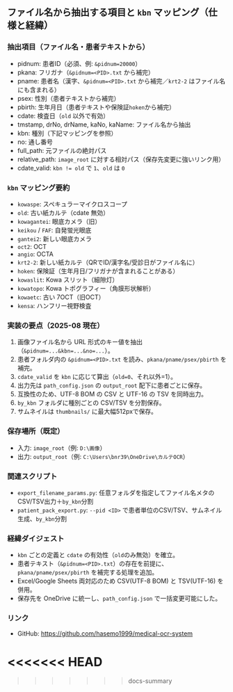 ## ファイル名から抽出する項目と `kbn` マッピング（仕様と経緯）

### 抽出項目（ファイル名・患者テキストから）
- pidnum: 患者ID（必須、例: `&pidnum=20000`）
- pkana: フリガナ（`&pidnum=<PID>.txt` から補完）
- pname: 患者名（漢字、`&pidnum=<PID>.txt` から補完／`krt2-2` はファイル名にも含まれる）
- psex: 性別（患者テキストから補完）
- pbirth: 生年月日（患者テキストや保険証`hoken`から補完）
- cdate: 検査日（`old` 以外で有効）
- tmstamp, drNo, drName, kaNo, kaName: ファイル名から抽出
- kbn: 種別（下記マッピングを参照）
- no: 通し番号
- full_path: 元ファイルの絶対パス
- relative_path: `image_root` に対する相対パス（保存先変更に強いリンク用）
- cdate_valid: `kbn != old` で `1`、`old` は `0`

### `kbn` マッピング要約
- `kowaspe`: スペキュラーマイクロスコープ
- `old`: 古い紙カルテ（cdate 無効）
- `kowagantei`: 眼底カメラ（旧）
- `keikou` / `FAF`: 自発蛍光眼底
- `gantei2`: 新しい眼底カメラ
- `oct2`: OCT
- `angio`: OCTA
- `krt2-2`: 新しい紙カルテ（QRでID/漢字名/受診日がファイル名に）
- `hoken`: 保険証（生年月日/フリガナが含まれることがある）
- `kowaslit`: Kowa スリット（細隙灯）
- `kowatopo`: Kowa トポグラフィー（角膜形状解析）
- `kowaetc`: 古い 7OCT（旧OCT）
- `kensa`: ハンフリー視野検査

### 実装の要点（2025-08 現在）
1. 画像ファイル名から URL 形式のキー値を抽出（`&pidnum=...&kbn=...&no=...`）。
2. 患者フォルダ内の `&pidnum=<PID>.txt` を読み、`pkana/pname/psex/pbirth` を補完。
3. `cdate_valid` を `kbn` に応じて算出（`old=0`、それ以外=1）。
4. 出力先は `path_config.json` の `output_root` 配下に患者ごとに保存。
5. 互換性のため、UTF-8 BOM の CSV と UTF-16 の TSV を同時出力。
6. `by_kbn` フォルダに種別ごとの CSV/TSV を分割保存。
7. サムネイルは `thumbnails/` に最大幅512pxで保存。

### 保存場所（既定）
- 入力: `image_root`（例: `D:\画像`）
- 出力: `output_root`（例: `C:\Users\bnr39\OneDrive\カルテOCR`）

### 関連スクリプト
- `export_filename_params.py`: 任意フォルダを指定してファイル名メタのCSV/TSV出力＋`by_kbn`分割
- `patient_pack_export.py`: `--pid <ID>` で患者単位のCSV/TSV、サムネイル生成、`by_kbn`分割

### 経緯ダイジェスト
- `kbn` ごとの定義と `cdate` の有効性（`old`のみ無効）を確立。
- 患者テキスト（`&pidnum=<PID>.txt`）の存在を前提に、`pkana/pname/psex/pbirth` を補完する処理を追加。
- Excel/Google Sheets 両対応のため CSV(UTF-8 BOM) と TSV(UTF-16) を併用。
- 保存先を OneDrive に統一し、`path_config.json` で一括変更可能にした。

### リンク
- GitHub: https://github.com/hasemo1999/medical-ocr-system


<<<<<<< HEAD
=======

>>>>>>> docs-summary
